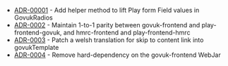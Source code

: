 

<!-- adrlog -->

* [ADR-00001](00001-add-implicit-radios-helper.md) - Add helper method to lift Play form Field values in GovukRadios
* [ADR-0002](0002-maintain-parity-with-govuk-frontend.md) - Maintain 1-to-1 parity between govuk-frontend and play-frontend-govuk, and hmrc-frontend and play-frontend-hmrc
* [ADR-0003](0003-patch-welsh-translation-for-skip-to-content-link.md) - Patch a welsh translation for skip to content link into govukTemplate
* [ADR-0004](0004-remove-hard-dependency-on-the-govuk-frontend-webjar.md) - Remove hard-dependency on the govuk-frontend WebJar

<!-- adrlogstop -->


